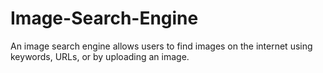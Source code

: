 # Image-Search-Engine
An image search engine allows users to find images on the internet using keywords, URLs, or by uploading an image.
